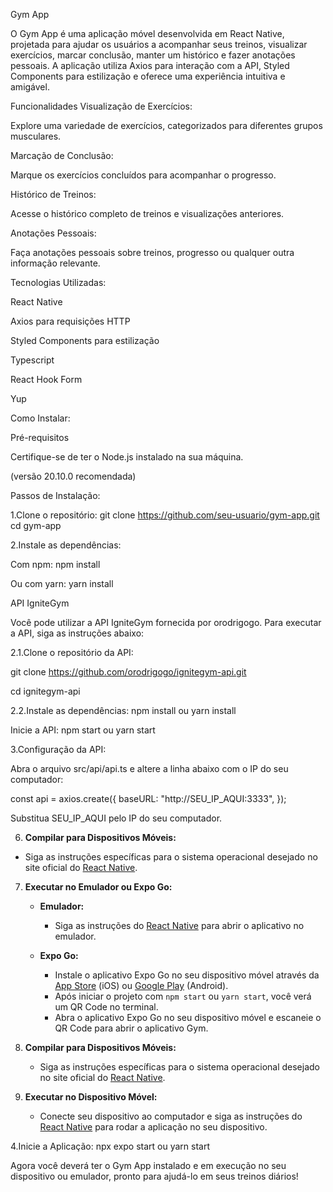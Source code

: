 Gym App

O Gym App é uma aplicação móvel desenvolvida em React Native, projetada para ajudar os usuários a acompanhar seus treinos, visualizar exercícios, marcar conclusão, manter um histórico e fazer anotações pessoais. A aplicação utiliza Axios para interação com a API, Styled Components para estilização e oferece uma experiência intuitiva e amigável.

Funcionalidades
Visualização de Exercícios:

Explore uma variedade de exercícios, 
categorizados para diferentes grupos musculares.

Marcação de Conclusão:

Marque os exercícios concluídos para acompanhar o progresso.

Histórico de Treinos:

Acesse o histórico completo de treinos e visualizações anteriores.

Anotações Pessoais:

Faça anotações pessoais sobre treinos, progresso ou qualquer outra informação relevante.



Tecnologias Utilizadas:

React Native

Axios para requisições HTTP

Styled Components para estilização

Typescript

React Hook Form

Yup

Como Instalar:

Pré-requisitos

Certifique-se de ter o Node.js instalado na sua máquina.

(versão 20.10.0 recomendada)

Passos de Instalação:

1.Clone o repositório:
git clone https://github.com/seu-usuario/gym-app.git
cd gym-app

2.Instale as dependências:

Com npm:
npm install

Ou com yarn:
yarn install


API IgniteGym

Você pode utilizar a API IgniteGym fornecida por orodrigogo. Para executar a API, siga as instruções abaixo:

2.1.Clone o repositório da API:

git clone https://github.com/orodrigogo/ignitegym-api.git


cd ignitegym-api

2.2.Instale as dependências:
npm install ou yarn install

Inicie a API:
npm start ou yarn start


3.Configuração da API:

Abra o arquivo src/api/api.ts e altere a linha abaixo com o IP do seu computador:

const api = axios.create({
  baseURL: "http://SEU_IP_AQUI:3333",
});

Substitua SEU_IP_AQUI pelo IP do seu computador.


6. **Compilar para Dispositivos Móveis:**

- Siga as instruções específicas para o sistema operacional desejado no site oficial do [React Native](https://reactnative.dev/docs/environment-setup).

7. **Executar no Emulador ou Expo Go:**

   - **Emulador:**
      - Siga as instruções do [React Native](https://reactnative.dev/docs/running-on-device) para abrir o aplicativo no emulador.

   - **Expo Go:**
      - Instale o aplicativo Expo Go no seu dispositivo móvel através da [App Store](https://apps.apple.com/br/app/expo-go/id982107779) (iOS) ou [Google Play](https://play.google.com/store/apps/details?id=host.exp.exponent&hl=pt_BR) (Android).
      - Após iniciar o projeto com `npm start` ou `yarn start`, você verá um QR Code no terminal.
      - Abra o aplicativo Expo Go no seu dispositivo móvel e escaneie o QR Code para abrir o aplicativo Gym.

8. **Compilar para Dispositivos Móveis:**

   - Siga as instruções específicas para o sistema operacional desejado no site oficial do [React Native](https://reactnative.dev/docs/environment-setup).

9. **Executar no Dispositivo Móvel:**

   - Conecte seu dispositivo ao computador e siga as instruções do [React Native](https://reactnative.dev/docs/running-on-device) para rodar a aplicação no seu dispositivo.
  

4.Inicie a Aplicação:
npx expo start ou yarn start

Agora você deverá ter o Gym App instalado e em execução no seu dispositivo ou emulador, pronto para ajudá-lo em seus treinos diários!

